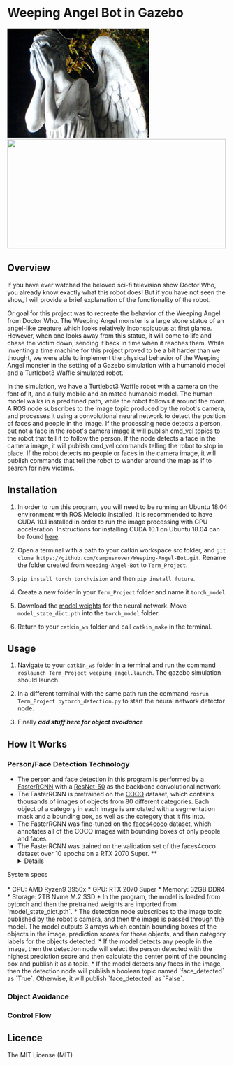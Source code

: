 # Weeping Angel Bot in Gazebo

<img src="weepingangels.jpg"  width="325" height="250"/>         <img src="weepingangelGIF.gif"  width="500" height="250"/>

## Overview

If you have ever watched the beloved sci-fi television show Doctor Who, you already know exactly what this robot does! But if you have not seen the show,
I will provide a brief explanation of the functionality of the robot.

Or goal for this project was to recreate the behavior of the Weeping Angel from Doctor Who. The Weeping Angel monster is a large stone statue of an angel-like creature which
looks relatively inconspicuous at first glance. However, when one looks away from this statue, it will come to life and chase the victim down, sending it back in time when it
reaches them. While inventing a time machine for this project proved to be a bit harder than we thought, we were able to implement the physical behavior of the Weeping Angel 
monster in the setting of a Gazebo simulation with a humanoid model and a Turtlebot3 Waffle simulated robot. 

In the simulation, we have a Turtlebot3 Waffle robot with a camera
on the font of it, and a fully mobile and animated humanoid model. The human model walks in a predifined path, while the robot follows it around the room. A ROS node subscribes
to the image topic produced by the robot's camera, and processes it using a convolutional neural network to detect the position of faces and people in the image. If the processing
node detects a person, but not a face in the robot's camera image it will publish cmd_vel topics to the robot that tell it to follow the person. If the node detects a face in the
camera image, it will publish cmd_vel commands telling the robot to stop in place. If the robot detects no people or faces in the camera image, it will publish commands that tell
the robot to wander around the map as if to search for new victims.

## Installation

1. In order to run this program, you will need to be running an Ubuntu 18.04 environment with ROS Melodic installed. It is recommended to have CUDA 10.1 installed in order to run the image processing with GPU acceleration. Instructions for installing CUDA 10.1 on Ubuntu 18.04 can be found [here](https://docs.nvidia.com/cuda/cuda-installation-guide-linux/index.html).

2. Open a terminal with a path to your catkin workspace src folder, and `git clone https://github.com/campusrover/Weeping-Angel-Bot.git`. Rename the folder created from `Weeping-Angel-Bot` to `Term_Project`.

3. `pip install torch torchvision` and then `pip install future`.

4. Create a new folder in your `Term_Project` folder and name it `torch_model`

5. Download the [model weights](https://drive.google.com/file/d/1n1nBDpdu9GnAb006depSl32x6O47NU_D/view) for the neural network. Move `model_state_dict.pth` into the `torch_model` folder.

6. Return to your `catkin_ws` folder and call `catkin_make` in the terminal.

## Usage

1. Navigate to your `catkin_ws` folder in a terminal and run the command `roslaunch Term_Project weeping_angel.launch`. The gazebo simulation should launch.

2. In a different terminal with the same path run the command `rosrun Term_Project pytorch_detection.py` to start the neural network detector node.

3. Finally ***add stuff here for object avoidance***

## How It Works

### Person/Face Detection Technology

* The person and face detection in this program is performed by a [FasterRCNN](https://arxiv.org/pdf/1506.01497.pdf) with a [ResNet-50](https://arxiv.org/pdf/1512.03385.pdf) as the backbone convolutional network.
* The FasterRCNN is pretrained on the [COCO](https://cocodataset.org/#home) dataset, which contains thousands of images of objects from 80 different categories. Each object of a category in each image is annotated with a segmentation mask and a bounding box, as well as the category that it fits into. 
* The FasterRCNN was fine-tuned on the [faces4coco](https://github.com/ACI-Institute/faces4coco) dataset, which annotates all of the COCO images with bounding boxes of only people and faces.
* The FasterRCNN was trained on the validation set of the faces4coco dataset over 10 epochs on a RTX 2070 Super.
** <details>
<summary>System specs</summary>
<br>
* CPU: AMD Ryzen9 3950x
* GPU: RTX 2070 Super
* Memory: 32GB DDR4
* Storage: 2TB Nvme M.2 SSD
</details>
* In the program, the model is loaded from pytorch and then the pretrained weights are imported from `model_state_dict.pth`.
* The detection node subscribes to the image topic published by the robot's camera, and then the image is passed through the model. The model outputs 3 arrays which contain bounding boxes of the objects in the image, prediction scores for those objects, and then category labels for the objects detected.
* If the model detects any people in the image, then the detection node will select the person detected with the highest prediction score and then calculate the center point of the bounding box and publish it as a topic.
* If the model detects any faces in the image, then the detection node will publish a boolean topic named `face_detected` as `True`. Otherwise, it will publish `face_detected` as `False`.

### Object Avoidance

### Control Flow

## Licence

The MIT License (MIT) 



